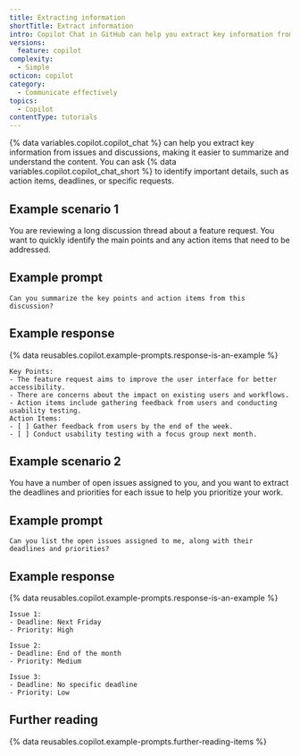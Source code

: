 ```yaml
---
title: Extracting information
shortTitle: Extract information
intro: Copilot Chat in GitHub can help you extract key information from issues and discussions.
versions:
  feature: copilot
complexity:
  - Simple
octicon: copilot
category:
  - Communicate effectively
topics:
  - Copilot
contentType: tutorials
---
```


{% data variables.copilot.copilot_chat %} can help you extract key information from issues and discussions, making it easier to summarize and understand the content. You can ask {% data variables.copilot.copilot_chat_short %} to identify important details, such as action items, deadlines, or specific requests.

## Example scenario 1

You are reviewing a long discussion thread about a feature request. You want to quickly identify the main points and any action items that need to be addressed.

## Example prompt

`Can you summarize the key points and action items from this discussion?`

## Example response

{% data reusables.copilot.example-prompts.response-is-an-example %}

````text
Key Points:
- The feature request aims to improve the user interface for better accessibility.
- There are concerns about the impact on existing users and workflows.
- Action items include gathering feedback from users and conducting usability testing.
Action Items:
- [ ] Gather feedback from users by the end of the week.
- [ ] Conduct usability testing with a focus group next month.
````

## Example scenario 2

You have a number of open issues assigned to you, and you want to extract the deadlines and priorities for each issue to help you prioritize your work.

## Example prompt

`Can you list the open issues assigned to me, along with their deadlines and priorities?`

## Example response

{% data reusables.copilot.example-prompts.response-is-an-example %}

````text
Issue 1:
- Deadline: Next Friday
- Priority: High

Issue 2:
- Deadline: End of the month
- Priority: Medium

Issue 3:
- Deadline: No specific deadline
- Priority: Low
````

## Further reading

{% data reusables.copilot.example-prompts.further-reading-items %}
